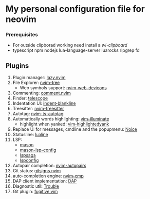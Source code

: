 # My personal configuration file for neovim

### Prerequisites
- For outside clipborad working need install a *wl-clipboard*
- typescript npm nodejs lua-language-server luarocks ripgrep fd

## Plugins
1. Plugin manager: [lazy.nvim](https://github.com/folke/lazy.nvim)
2. File Explorer: [nvim-tree](https://github.com/nvim-tree/nvim-tree.lua)
    - Web symbols support: [nvim-web-devicons](https://github.com/nvim-tree/nvim-web-devicons)
3. Commenting: [comment.nvim](https://github.com/numToStr/Comment.nvim)
4. Finder: [telescope](https://github.com/nvim-telescope/telescope.nvim)
5. Indentation UI: [indent-blankline](https://github.com/lukas-reineke/indent-blankline.nvim)
6. Treesitter: [nvim-treesitter](https://github.com/nvim-treesitter/nvim-treesitter)
7. Autotag: [nvim-ts-autotag](https://github.com/windwp/nvim-ts-autotag)
8. Automatically words highlighting: [vim-illuminate](https://github.com/RRethy/vim-illuminate)
    - highlight when yanked: [vim-highlightedyank](https://github.com/machakann/vim-highlightedyank)
9. Replace UI for messages, cmdline and the popupmenu: [Noice](https://github.com/folke/noice.nvim)
10. Statusline: [lualine](https://github.com/nvim-lualine/lualine.nvim)
11. LSP:
    - [mason](https://github.com/williamboman/mason.nvim)
    - [mason-lsp-config](https://github.com/williamboman/mason-lspconfig.nvim?tab=readme-ov-file)
    - [lspsaga](https://github.com/nvimdev/lspsaga.nvim)
    - [lspconfig](https://github.com/neovim/nvim-lspconfig)
12. Autopair completion: [nvim-autopairs](https://github.com/windwp/nvim-autopairs)
13. Git status: [gitsigns.nvim](https://github.com/lewis6991/gitsigns.nvim)
14. auto-completion engine: [nvim-cmp](https://github.com/hrsh7th/nvim-cmp)
15. DAP client implementation: [DAP](https://github.com/mfussenegger/nvim-dap)
16. Diagnostic util: [Trouble](https://github.com/folke/trouble.nvim)
17. Git plugin: [fugitive.vim](https://github.com/tpope/vim-fugitive)

